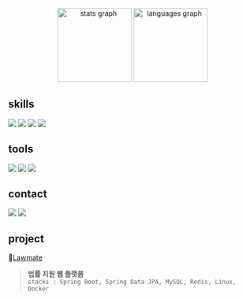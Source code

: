 <div align="center">
  <picture>
    <source srcset="https://github-readme-stats.vercel.app/api?username=iuhapark&hide_title=false&hide_rank=false&show_icons=true&count_private=true&disable_animations=false&theme=dracula&locale=en&hide_border=false&order=1" media="(prefers-color-scheme: dark)" height="150">
    <img src="https://github-readme-stats.vercel.app/api?username=iuhapark&hide_title=false&hide_rank=false&show_icons=true&include_all_commits=true&count_private=true&disable_animations=false&theme=buefy&locale=en&hide_border=false&order=1" height="150" alt="stats graph">
  </picture>

  <picture>
    <source srcset="https://github-readme-stats.vercel.app/api/top-langs?username=iuhapark&locale=en&hide_title=false&layout=compact&card_width=320&langs_count=5&theme=dracula&hide_border=false&order=2" media="(prefers-color-scheme: dark)">
    <img src="https://github-readme-stats.vercel.app/api/top-langs?username=iuhapark&locale=en&hide_title=false&layout=compact&card_width=320&langs_count=5&theme=buefy&hide_border=false&order=2" height="150" alt="languages graph">
  </picture>
</div>


## skills
<div>
  <img src="https://img.shields.io/badge/Spring-6DB33F?style=flat-square&logo=Spring&logoColor=white"/>
  <img src="https://img.shields.io/badge/Spring Boot-6DB33F?style=flat-square&logo=Spring-Boot&logoColor=white">
  <img src="https://img.shields.io/badge/MySQL-4479A1?style=flat-square&logo=MySQL&logoColor=white">
  <img src="https://img.shields.io/badge/Docker-257bd6?style=flat-square&logo=Docker&logoColor=white">
  
</div>

## tools
<div>
  <img src="https://img.shields.io/badge/Intellij%20Idea-000000?style=flat-square&logo=intellij-idea">
  <img src="https://img.shields.io/badge/VSCode-007ACC?style=flat-square&logo=VisualStudioCode&logoColor=white">
  <img src="https://img.shields.io/badge/-Postman-FF6C37?style=flat-square&logo=postman&logoColor=white">
</div>

## contact
<div>
  <a href="https://github.com/iuhapark" target="_blank"><img src="https://img.shields.io/badge/GitHub-181717?style=flat-square&logo=github&logoColor=white" target="_blank"></a>
  <a href = "mailto: juhabahk@gmail.com"><img src="https://img.shields.io/badge/Gmail-D14836?style=flat-square&logo=gmail&logoColor=white" target="_blank"></a>
 </br>

## project
<div>
  
🔗<a href="https://github.com/iuhapark/lawmate" target="_blank">Lawmate</a>
> **법률 지원 웹 플랫폼** <br>
> `stacks : Spring Boot, Spring Data JPA, MySQL, Redis, Linux, Docker`
